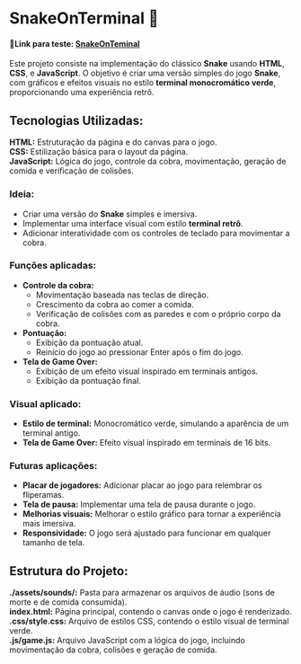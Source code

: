 # SnakeOnTerminal 🐍

#### 🔗Link para teste: [SnakeOnTeminal](https://founder-gif.github.io/SnakeOnTerminal/)


Este projeto consiste na implementação do clássico **Snake** usando **HTML**, **CSS**, e **JavaScript**. O objetivo é criar uma versão simples do jogo **Snake**, com gráficos e efeitos visuais no estilo **terminal monocromático verde**, proporcionando uma experiência retrô.

## Tecnologias Utilizadas:
**HTML:** Estruturação da página e do canvas para o jogo.   
**CSS:** Estilização básica para o layout da página.   
**JavaScript:** Lógica do jogo, controle da cobra, movimentação, geração de comida e verificação de colisões.

### Ideia:
- Criar uma versão do **Snake** simples e imersiva.
- Implementar uma interface visual com estilo **terminal retrô**.
- Adicionar interatividade com os controles de teclado para movimentar a cobra.

### Funções aplicadas:
- **Controle da cobra:**
    - Movimentação baseada nas teclas de direção.
    - Crescimento da cobra ao comer a comida.
    - Verificação de colisões com as paredes e com o próprio corpo da cobra.
- **Pontuação:**
    - Exibição da pontuação atual.
    - Reinício do jogo ao pressionar Enter após o fim do jogo.
- **Tela de Game Over:**
    - Exibição de um efeito visual inspirado em terminais antigos.
    - Exibição da pontuação final.

### Visual aplicado:
- **Estilo de terminal:** Monocromático verde, simulando a aparência de um terminal antigo.
- **Tela de Game Over:** Efeito visual inspirado em terminais de 16 bits.
  
### Futuras aplicações:
- **Placar de jogadores:** Adicionar placar ao jogo para relembrar os fliperamas.
- **Tela de pausa:** Implementar uma tela de pausa durante o jogo.
- **Melhorias visuais:** Melhorar o estilo gráfico para tornar a experiência mais imersiva.
- **Responsividade:** O jogo será ajustado para funcionar em qualquer tamanho de tela.
  
## Estrutura do Projeto:
**./assets/sounds/:** Pasta para armazenar os arquivos de áudio (sons de morte e de comida consumida).  
**index.html:** Página principal, contendo o canvas onde o jogo é renderizado.  
**.css/style.css:** Arquivo de estilos CSS, contendo o estilo visual de terminal verde.  
**.js/game.js:** Arquivo JavaScript com a lógica do jogo, incluindo movimentação da cobra, colisões e geração de comida.
